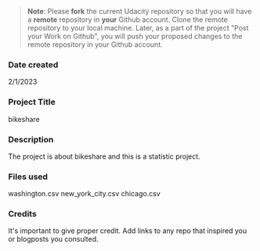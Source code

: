 >**Note**: Please **fork** the current Udacity repository so that you will have a **remote** repository in **your** Github account. Clone the remote repository to your local machine. Later, as a part of the project "Post your Work on Github", you will push your proposed changes to the remote repository in your Github account.

### Date created
2/1/2023

### Project Title
bikeshare

### Description
The project is about bikeshare and this is a statistic project.

### Files used
washington.csv
new_york_city.csv
chicago.csv

### Credits
It's important to give proper credit. Add links to any repo that inspired you or blogposts you consulted.
